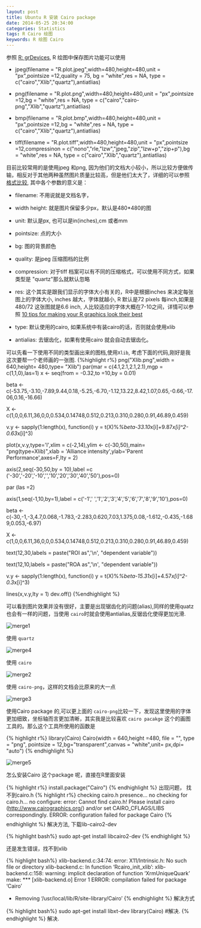 ```yaml
---
layout: post
title: Ubuntu R 安装 Cairo package
date: 2014-05-25 20:34:00
categories: Statistics
tags: R Cairo 绘图
keywords: R 绘图 Cairo
---
```


参照 [R: grDevices][png], R 绘图中保存图片功能可以使用


* jpeg(filename = "R.plot.jpeg",width=480,height=480,unit = "px",pointsize =12,quality = 75, bg = "white",res = NA, type = c("cairo","Xlib","quartz"),antiatlias)



* png(filename = "R.plot.png",width=480,height=480,unit = "px",pointsize =12,bg = "white",res = NA, type = c("cairo","cairo-png","Xlib","quartz"),antiatlias)


* bmp(filename = "R.plot.bmp",width=480,height=480,unit = "px",pointsize =12,bg = "white",res = NA, type = c("cairo","Xlib","quartz"),antiatlias)

* tiff(filename = "R.plot.tiff",width=480,height=480,unit = "px",pointsize =12,compressinon = c("nono","rle,"lzw","jpeg,"zip","lzw+p","zip+p"),bg = "white",res = NA, type = c("cairo","Xlib","quartz"),antiatlias)

目前比较常用的是使用jpeg 和png, 因为他们的文档大小较小，所以比较方便做传输，相反对于其他两种虽然图片质量比较高，但是他们太大了，详细的可以参照 [格式比较][compare], 其中各个参数的意义是：

* filename\: 不用说就是文档名字，

* width height\: 就是图片保留多少px，默认是480\*480的图

* unit\:  默认是px, 也可以是in(inches),cm 或者mm

* pointsize\: 点的大小

* bg\: 图的背景颜色

* quality\: 是jpeg 压缩图档的比例

* compression\: 对于tiff 档案可以有不同的压缩格式，可以使用不同方式，如果类型是 "quartz"那么就默认忽略

* res\: 这个其实是跟我们显示的字体大小有关的，R中是根据inches 来决定每张图上的字体大小, inches 越大，字体就越小, R 默认是72 pixels 每inch,如果是480/72 这张图就是6.6 inch, 人比较适应的字体大概在7-10之间，详情可以参照 [10 tips for making your R graphics look their best][10tips]

* type\: 默认使用的cairo, 如果系统中有装cairo的话，否则就会使用xlib

* antialias: 去锯齿化，如果有使用cairo 就会自动去锯齿化。

可以先看一下使用不同的类型画出来的图档,使用`Xlib`, 考虑下面的代码,刚好是我这次要帮一个老师画的一张图.
{%highlight r%}
png("Xlib.png",width = 640,height= 480,type= "Xlib")
par(mar = c(4.1,2.1,2.1,2.1),mgp = c(1,1,0),las=1)
x <- seq(from = -0.32,to =10,by = 0.01)

beta <- c(-53.75,-3.10,-7.89,9.44,0.18,-5.25,-6.70,-1.12,13.22,8.42,1.07,0.65,-0.66,-17.06,0.16,-16.66)

X <- c(1,0,0,6.11,36,0,0,0.534,0.14748,0.512,0.213,0.310,0.280,0.91,46.89,0.459)

v.y <- sapply(1:length(x), function(i)  y = t(X)%*%beta-33.10*x[i]+9.87*x[i]^2-0.63*x[i]^3)

plot(x,v.y,type='l',xlim = c(-2,14),ylim <- c(-30,50),main= "png(type=Xlib)",xlab = 'Alliance intensity',ylab='Parent Performance',axes=F,lty = 2)

axis(2,seq(-30,50,by = 10),label =c ('-30','-20','-10','','10','20','30','40','50'),pos=0)

par (las =2)

axis(1,seq(-1,10,by=1),label = c('-1',' ','1','2','3','4','5','6','7','8','9','10'),pos=0)

beta <- c(-30,-1,-3,4.7,0.068,-1.783,-2.283,0.620,7.03,1.375,0.08,-1.612,-0.435,-1.689,0.053,-6.97)

X <- c(1,0,0,6.11,36,0,0,0.534,0.14748,0.512,0.213,0.310,0.280,0.91,46.89,0.459)

text(12,30,labels = paste("ROI as",'\n', "dependent variable"))

text(12,10,labels = paste("ROA as",'\n', "dependent variable"))

v.y <- sapply(1:length(x), function(i)  y = t(X)%*%beta-15.31*x[i]+4.57*x[i]^2-0.3*x[i]^3)

lines(x,v.y,lty = 1)
dev.off()
{%endhighlight %}

可以看到图片效果并没有很好，主要是出现锯齿化的问题(alias),同样的使用quatz也会有一样的问题，当使用 `cairo`时就会使用antialias,反锯齿化使得更加光滑.

![merge1][]

使用 `quartz`

![merge4][]

使用 `cairo`

![merge2][]

使用 `cairo-png`，这样的文档会比原来的大一点

![merge3][]

使用Cairo package 的,可以更上面的 `cairo-png`比较一下，发现这里使用的字体更加细致，坐标轴而言更加清晰，其实我是比较喜欢 `cairo pacakge` 这个的画图工具的。那么这个工具所使用的函数是

{% highlight r%}
library(Cairo)
Cairo(width = 640,height =480, file = "", type = "png", pointsize = 12,bg="transparent",canvas = "white",unit= px,dpi= "auto")
{% endhighlight %}

![merge5][]

怎么安装Cairo 这个package 呢，直接在R里面安装

{% highlight r%}
install.package("Cairo")
{% endhighlight %}
出现问题， 找不到cairo.h
{% highlight r%}
checking cairo.h presence... no
checking for cairo.h... no
configure: error: Cannot find cairo.h! Please install cairo
(http://www.cairographics.org/) and/or set
CAIRO_CFLAGS/LIBS correspondingly.
ERROR: configuration failed for package Cairo
{% endhighlight %}
解决方法, 下载lib-cairo2-dev

{% highlight bash%}
sudo apt-get install libcairo2-dev
{% endhighlight %}

还是发生错误，找不到xlib

{% highlight bash%}
xlib-backend.c:34:74: error: X11/Intrinsic.h: No such file or directory
xlib-backend.c: In function ‘Rcairo_init_xlib’:
xlib-backend.c:158: warning: implicit declaration of function
‘XrmUniqueQuark’
make: *** [xlib-backend.o] Error 1
ERROR: compilation failed for package ‘Cairo’
* Removing ‘/usr/local/lib/R/site-library/Cairo’
{% endhighlight %}
解决方式

{% highlight bash%}
sudo apt-get install libxt-dev
library(Cairo) #解决.
{% endhighlight %}
解决.




[png]: http://stat.ethz.ch/R-manual/R-devel/library/grDevices/html/png.html
[compare]: blog.yam.com/changshuwei/aritcle/35103064
[merge1]: {{BASE_PATH}}/images/merge1.png
[merge2]: {{BASE_PATH}}/images/merge2.png
[merge3]: {{BASE_PATH}}/images/merge3.png
[merge4]: {{BASE_PATH}}/images/merge4.png
[merge5]: {{BASE_PATH}}/images/merge5.png
[10tips]: http://blog.revolutionanalytics.com/2009/01/10-tips-for-making-your-r-graphics-look-their-best.html
